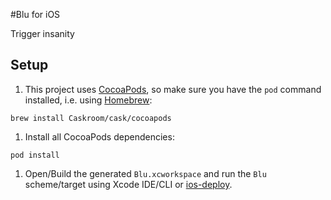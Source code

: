 #Blu for iOS

Trigger insanity

## Setup

1. This project uses [CocoaPods](http://cocoapods.org), so make sure you have the `pod` command installed, i.e. using [Homebrew](http://brew.sh):

 ```
 brew install Caskroom/cask/cocoapods
 ```

1. Install all CocoaPods dependencies:

 ```
 pod install
 ```
1. Open/Build the generated `Blu.xcworkspace` and run the `Blu` scheme/target using Xcode IDE/CLI or [ios-deploy](https://www.npmjs.com/package/ios-deploy).

